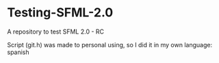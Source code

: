 Testing-SFML-2.0
================

A repository to test SFML 2.0 - RC

Script (git.h) was made to personal using, so I did it in my own language: spanish
